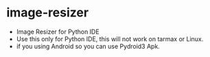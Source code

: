 # image-resizer
- Image Resizer for Python IDE 
- Use this only for Python IDE, this will not work on tarmax or Linux.
- if you using Android so you can use Pydroid3 Apk.
